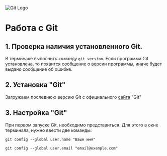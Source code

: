 ![Git Logo](Git-Logo-2Color.png)
# Работа с Git

## 1. Проверка наличия установленного Git.

В терминале выполнить команду `git version`. Если программа Git установлена, то появится сообщение о версии программы, иначе будет выдано сообщение об ошибке.

## 2. Установка "Git"
Загружаем последнюю версию Git с официального [сайта](https://git-scm.com/downloads) "Git"

## 3. Настройка "Git"
При первом запуске Git, необходимо представиться. Для этого в окне терминала, нужно ввести две команды:
```
git config --global user.name "Ваше имя"
```
```
git config --global user.email "email@example.com"
```

